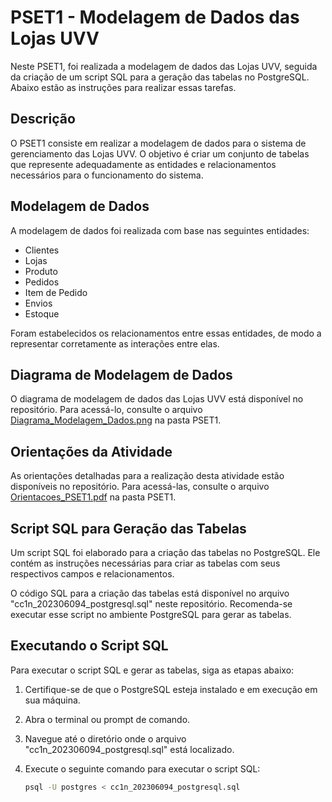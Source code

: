# PSET1 - Modelagem de Dados das Lojas UVV

Neste PSET1, foi realizada a modelagem de dados das Lojas UVV, seguida da criação de um script SQL para a geração das tabelas no PostgreSQL. Abaixo estão as instruções para realizar essas tarefas.

## Descrição

O PSET1 consiste em realizar a modelagem de dados para o sistema de gerenciamento das Lojas UVV. O objetivo é criar um conjunto de tabelas que represente adequadamente as entidades e relacionamentos necessários para o funcionamento do sistema.

## Modelagem de Dados

A modelagem de dados foi realizada com base nas seguintes entidades:

- Clientes
- Lojas
- Produto
- Pedidos
- Item de Pedido
- Envios
- Estoque

Foram estabelecidos os relacionamentos entre essas entidades, de modo a representar corretamente as interações entre elas.

## Diagrama de Modelagem de Dados

O diagrama de modelagem de dados das Lojas UVV está disponível no repositório. Para acessá-lo, consulte o arquivo [Diagrama_Modelagem_Dados.png](link_para_o_diagrama) na pasta PSET1.

## Orientações da Atividade

As orientações detalhadas para a realização desta atividade estão disponíveis no repositório. Para acessá-las, consulte o arquivo [Orientacoes_PSET1.pdf](link_para_orientacoes) na pasta PSET1.

## Script SQL para Geração das Tabelas

Um script SQL foi elaborado para a criação das tabelas no PostgreSQL. Ele contém as instruções necessárias para criar as tabelas com seus respectivos campos e relacionamentos.

O código SQL para a criação das tabelas está disponível no arquivo "cc1n_202306094_postgresql.sql" neste repositório. Recomenda-se executar esse script no ambiente PostgreSQL para gerar as tabelas.

## Executando o Script SQL

Para executar o script SQL e gerar as tabelas, siga as etapas abaixo:

1. Certifique-se de que o PostgreSQL esteja instalado e em execução em sua máquina.

2. Abra o terminal ou prompt de comando.

3. Navegue até o diretório onde o arquivo "cc1n_202306094_postgresql.sql" está localizado.

4. Execute o seguinte comando para executar o script SQL:

   ```bash
   psql -U postgres < cc1n_202306094_postgresql.sql
